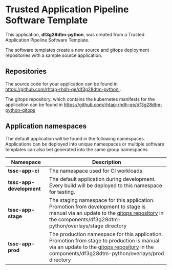# Trusted Application Pipeline Software Template

This application, **df3g28dtm-python**, was created from a Trusted Application Pipeline Software Template.

The software templates create a new source and gitops deployment repositories with a sample source application. 

## Repositories

The source code for your application can be found in [https://github.com/rhtap-rhdh-qe/df3g28dtm-python ](https://github.com/rhtap-rhdh-qe/df3g28dtm-python ).
 
The gitops repository, which contains the kubernetes manifests for the application can be found in 
[https://github.com/rhtap-rhdh-qe/df3g28dtm-python-gitops ](https://github.com/rhtap-rhdh-qe/df3g28dtm-python-gitops ) 

## Application namespaces 

The default application will be found in the following namespaces. Applications can be deployed into unique namespaces or multiple software templates can also bet generated into the same group namespaces.  

|  Namespace   |  Description   |  
| -------- | -------- |
| **tssc-app-ci** | The namespace used for CI workloads |
| **tssc-app-development** | The default application during development. Every build will be deployed to this namespace for testing. |
| **tssc-app-stage** | The staging namespace for this application. Promotion from development to stage is manual via an update to the [gitops repository](https://github.com/rhtap-rhdh-qe/df3g28dtm-python-gitops ) in the components/df3g28dtm-python/overlays/stage directory |
| **tssc-app-prod** | The production namespace for this application. Promotion from stage to production is manual via an update to the [gitops repository](https://github.com/rhtap-rhdh-qe/df3g28dtm-python-gitops ) in the components/df3g28dtm-python/overlays/prod directory |